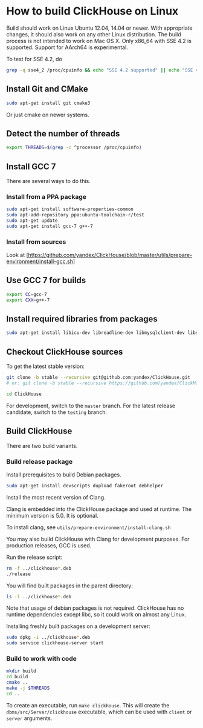 # How to build ClickHouse on Linux

Build should work on Linux Ubuntu 12.04, 14.04 or newer.
With appropriate changes, it should also work on any other Linux distribution.
The build process is not intended to work on Mac OS X.
Only x86_64 with SSE 4.2 is supported. Support for AArch64 is experimental.

To test for SSE 4.2, do

```bash
grep -q sse4_2 /proc/cpuinfo && echo "SSE 4.2 supported" || echo "SSE 4.2 not supported"
```

## Install Git and CMake

```bash
sudo apt-get install git cmake3
```

Or just cmake on newer systems.

## Detect the number of threads

```bash
export THREADS=$(grep -c ^processor /proc/cpuinfo)
```

## Install GCC 7

There are several ways to do this.

### Install from a PPA package

```bash
sudo apt-get install software-properties-common
sudo apt-add-repository ppa:ubuntu-toolchain-r/test
sudo apt-get update
sudo apt-get install gcc-7 g++-7
```

### Install from sources

Look at [https://github.com/yandex/ClickHouse/blob/master/utils/prepare-environment/install-gcc.sh]

## Use GCC 7 for builds

```bash
export CC=gcc-7
export CXX=g++-7
```

## Install required libraries from packages

```bash
sudo apt-get install libicu-dev libreadline-dev libmysqlclient-dev libssl-dev unixodbc-dev
```

## Checkout ClickHouse sources

To get the latest stable version:

```bash
git clone -b stable --recursive git@github.com:yandex/ClickHouse.git
# or: git clone -b stable --recursive https://github.com/yandex/ClickHouse.git

cd ClickHouse
```

For development, switch to the `master` branch.
For the latest release candidate, switch to the `testing` branch.

## Build ClickHouse

There are two build variants.

### Build release package

Install prerequisites to build Debian packages.

```bash
sudo apt-get install devscripts dupload fakeroot debhelper
```

Install the most recent version of Clang.

Clang is embedded into the ClickHouse package and used at runtime. The minimum version is 5.0. It is optional.

To install clang, see `utils/prepare-environment/install-clang.sh`

You may also build ClickHouse with Clang for development purposes.
For production releases, GCC is used.

Run the release script:

```bash
rm -f ../clickhouse*.deb
./release
```

You will find built packages in the parent directory:

```bash
ls -l ../clickhouse*.deb
```

Note that usage of debian packages is not required.
ClickHouse has no runtime dependencies except libc, so it could work on almost any Linux.

Installing freshly built packages on a development server:

```bash
sudo dpkg -i ../clickhouse*.deb
sudo service clickhouse-server start
```

### Build to work with code

```bash
mkdir build
cd build
cmake ..
make -j $THREADS
cd ..
```

To create an executable, run `make clickhouse`.
This will create the `dbms/src/Server/clickhouse` executable, which can be used with `client` or `server` arguments.

